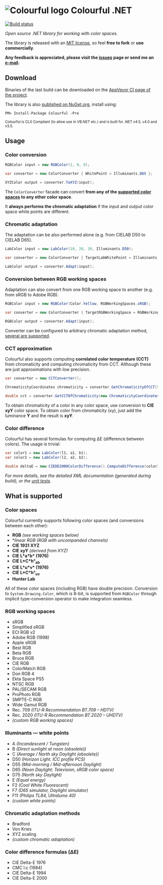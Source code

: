 ![Colourful logo](https://raw.githubusercontent.com/tompazourek/Colourful/master/assets/logo_32.png) Colourful .NET
==============

[![Build status](https://ci.appveyor.com/api/projects/status/xegjq1k7ixfrf157)](https://ci.appveyor.com/project/tompazourek/colourful)

*Open source .NET library for working with color spaces.*

The library is released with an [MIT license](https://raw.githubusercontent.com/tompazourek/Colourful/master/LICENSE), so feel **free to fork** or **use commercially**.

**Any feedback is appreciated, please visit the [issues](https://github.com/tompazourek/Colourful/issues?state=open) page or send me an [e-mail](mailto:tom.pazourek@gmail.com).**

Download
--------

Binaries of the last build can be downloaded on the [AppVeyor CI page of the project](https://ci.appveyor.com/project/tompazourek/colourful/build/artifacts).

The library is also [published on NuGet.org](https://www.nuget.org/packages/Colourful/), install using:

```
PM> Install-Package Colourful -Pre
```

<sup>Colourful is CLS Compliant (to allow use in VB.NET etc.) and is built for .NET v4.5, v4.0 and v3.5.</sup>


Usage
-----

### Color conversion

```csharp
RGBColor input = new RGBColor(1, 0, 0);

var converter = new ColorConverter { WhitePoint = Illuminants.D65 };

XYZColor output = converter.ToXYZ(input);
```

The `ColorConverter` facade can convert **from any of the [supported color spaces](#color-spaces) to any other color space**.

It **always performs the chromatic adaptation** if the input and output color space white points are different.

### Chromatic adaptation

The adaptation can be also performed alone (e.g. from CIELAB D50 to CIELAB D65).


```csharp
LabColor input = new LabColor(10, 20, 30, Illuminants.D50);

var converter = new ColorConverter { TargetLabWhitePoint = Illuminants.D65 };

LabColor output = converter.Adapt(input);
```

### Conversion between RGB working spaces

Adaptation can also convert from one RGB working space to another (e.g. from sRGB to Adobe RGB).

```csharp
RGBColor input = new RGBColor(Color.Yellow, RGBWorkingSpaces.sRGB);

var converter = new ColorConverter { TargetRGBWorkingSpace = RGBWorkingSpaces.AdobeRGB1998 };

RGBColor output = converter.Adapt(input);
```

Converter can be configured to arbitrary chromatic adaptation method, [several are supported](#chromatic-adaptation-methods).

### CCT approximation

Colourful also supports computing **correlated color temperature (CCT)** from chromaticity and computing chromaticity from CCT. Although these are just approximations with low precision.

```csharp
var converter = new CCTConverter();

ChromaticityCoordinates chromaticity = converter.GetChromaticityOfCCT(5454); // x=0.33, y=0.34

double cct = converter.GetCCTOfChromaticity(new ChromaticityCoordinates(0.31271, 0.32902)); // cca 6500 K 
```

To obtain chromaticity of a color in any color space, use conversion to **CIE xyY** color space. To obtain color from chromaticity (xy), just add the luminance **Y** and the result is **xyY**. 

### Color difference

Colourful has several formulas for computing &#916;E (difference between colors). The usage is trivial:

```csharp
var color1 = new LabColor(l1, a1, b1);
var color2 = new LabColor(l2, a2, b2);

double deltaE = new CIEDE2000ColorDifference().ComputeDifference(color1, color2);
```

*For more details, see the detailed XML documentation (generated during build), or the [unit tests](https://github.com/tompazourek/Colourful/tree/master/Colourful.Tests).*

What is supported
-----------------

### Color spaces

Colourful currently supports following color spaces (and conversions between each other):

* **RGB** *(see working spaces below)*
* **linear RGB* *(RGB with uncompanded channels)*
* **CIE 1931 XYZ**
* **CIE xyY** *(derived from XYZ)*
* **CIE L\*a\*b\* (1976)**
* **CIE L\*C\*h°<sub>ab</sub>**
* **CIE L\*u\*v\* (1976)**
* **CIE L\*C\*h°<sub>uv</sub>**
* **Hunter Lab**

All of these color spaces (including RGB) have double precision. Conversion to `System.Drawing.Color`, which is 8-bit, is supported from `RGBColor` through implicit type-conversion operator to make integration seamless.

### RGB working spaces

  * sRGB
  * Simplified sRGB
  * ECI RGB v2
  * Adobe RGB (1998)
  * Apple sRGB
  * Best RGB
  * Beta RGB
  * Bruce RGB
  * CIE RGB
  * ColorMatch RGB
  * Don RGB 4
  * Ekta Space PS5
  * NTSC RGB
  * PAL/SECAM RGB
  * ProPhoto RGB
  * SMPTE-C RGB
  * Wide Gamut RGB
  * Rec. 709 *(ITU-R Recommendation BT.709 &ndash; HDTV)*
  * Rec. 2020 *(ITU-R Recommendation BT.2020 &ndash; UHDTV)*
  * *(custom RGB working spaces)*

### Illuminants &mdash; white points

* A *(Incandescent / Tungsten)*
* B *(Direct sunlight at noon (obsolete))*
* C *(Average / North sky Daylight (obsolete))*
* D50 *(Horizon Light. ICC profile PCS)*
* D55 *(Mid-morning / Mid-afternoon Daylight)*
* D65 *(Noon Daylight: Television, sRGB color space)*
* D75 *(North sky Daylight)*
* E *(Equal energy)*
* F2 *(Cool White Fluorescent)*
* F7 *(D65 simulator, Daylight simulator)*
* F11 *(Philips TL84, Ultralume 40)*
* *(custom white points)*

### Chromatic adaptation methods

* Bradford
* Von Kries
* XYZ scaling
* *(custom chromatic adaptation)*

### Color difference formulas (ΔE)

* CIE Delta-E 1976
* CMC l:c (1984)
* CIE Delta-E 1994
* CIE Delta-E 2000
